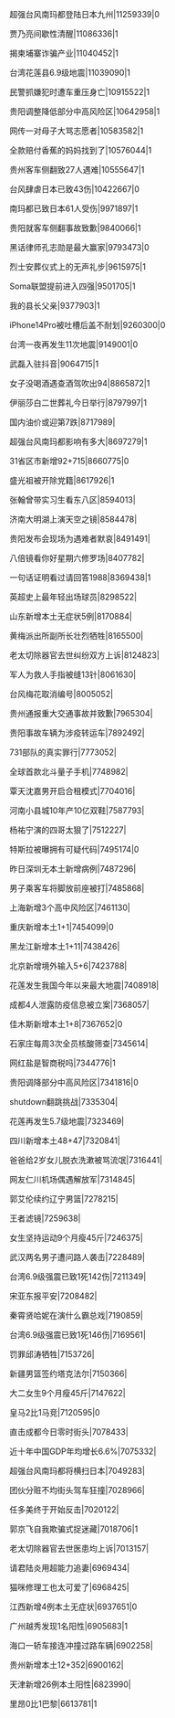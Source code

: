 超强台风南玛都登陆日本九州|11259339|0

贾乃亮间歇性清醒|11086336|1

揭柬埔寨诈骗产业|11040452|1

台湾花莲县6.9级地震|11039090|1

民警抓嫌犯时遭车重压身亡|10915522|1

贵阳调整降低部分中高风险区|10642958|1

网传一对母子大骂志愿者|10583582|1

全款赔付香蕉的妈妈找到了|10576044|1

贵州客车侧翻致27人遇难|10555647|1

台风肆虐日本已致43伤|10422667|0

南玛都已致日本61人受伤|9971897|1

贵阳就客车侧翻事故致歉|9840066|1

黑话律师孔志勋是最大赢家|9793473|0

烈士安葬仪式上的无声礼步|9615975|1

Soma联盟提前进入四强|9501705|1

我的县长父亲|9377903|1

iPhone14Pro被吐槽后盖不耐划|9260300|0

台湾一夜再发生11次地震|9149001|0

武磊入驻抖音|9064715|1

女子没喝酒遇查酒驾吹出94|8865872|1

伊丽莎白二世葬礼今日举行|8797997|1

国内油价或迎第7跌|8717989|

超强台风南玛都影响有多大|8697279|1

31省区市新增92+715|8660775|0

盛光祖被开除党籍|8617926|1

张翰曾带实习生看东八区|8594013|

济南大明湖上演天空之镜|8584478|

贵阳发布会现场为遇难者默哀|8491491|

八倍镜看你好星期六修罗场|8407782|

一句话证明看过请回答1988|8369438|1

英超史上最年轻出场球员|8298522|

山东新增本土无症状5例|8170884|

黄梅派出所副所长壮烈牺牲|8165500|

老太切除器官去世纠纷双方上诉|8124823|

军人为救人手指被缝13针|8061630|

台风梅花取消编号|8005052|

贵州通报重大交通事故并致歉|7965304|

贵阳事故车辆为涉疫转运车|7892492|

731部队的真实罪行|7773052|

全球首款北斗量子手机|7748982|

覃天沈嘉男开启合租模式|7704016|

河南小县城10年产10亿双鞋|7587793|

杨祐宁演的四哥太狠了|7512227|

特斯拉被曝拥有可疑代码|7495174|0

昨日深圳无本土新增病例|7487296|

男子乘客车将脚放前座被打|7485868|

上海新增3个高中风险区|7461130|

重庆新增本土1+1|7454099|0

黑龙江新增本土1+11|7438426|

北京新增境外输入5+6|7423788|

花莲发生我国今年以来最大地震|7408918|

成都4人泄露防疫信息被立案|7368057|

佳木斯新增本土1+8|7367652|0

石家庄每周3次全员核酸筛查|7345614|

网红盐是智商税吗|7344776|1

贵阳调降部分中高风险区|7341816|0

shutdown翻跳挑战|7335304|

花莲再发生5.7级地震|7323469|

四川新增本土48+47|7320841|

爸爸给2岁女儿脱衣洗漱被骂流氓|7316441|

网友仁川机场偶遇解放军|7314845|

郭艾伦续约辽宁男篮|7278215|

王者滤镜|7259638|

女生坚持运动9个月瘦45斤|7246375|

武汉两名男子遭问路人袭击|7228489|

台湾6.9级强震已致1死142伤|7211349|

宋亚东报平安|7208482|

秦霄贤哈妮在演什么霸总戏|7190859|

台湾6.9级强震已致1死146伤|7169561|

罚罪邱涛牺牲|7153726|

新疆男篮签约塔克法尔|7150366|

大二女生9个月瘦45斤|7147622|

皇马2比1马竞|7120595|0

直击成都今日零时街头|7078433|

近十年中国GDP年均增长6.6%|7075332|

超强台风南玛都将横扫日本|7049283|

团伙分赃不均街头驾车狂撞|7028966|

任多美终于开始反击|7020122|

郭京飞自我欺骗式捉迷藏|7018706|1

老太切除器官去世医患均上诉|7013157|

请君陆炎用超能力追妻|6969434|

猫咪修理工也太可爱了|6968425|

江西新增4例本土无症状|6937651|0

广州越秀发现1名阳性|6905683|1

海口一轿车接连冲撞过路车辆|6902258|

贵州新增本土12+352|6900162|

天津新增26例本土阳性|6823990|

里昂0比1巴黎|6613781|1

